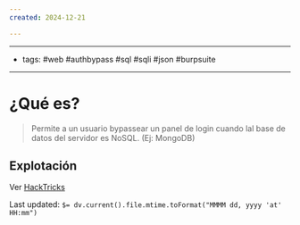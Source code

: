 ```yaml
---
created: 2024-12-21

---
```

--------
- tags: #web #authbypass #sql #sqli #json #burpsuite 
------
# ¿Qué es?
> Permite a un usuario bypassear un panel de login cuando lal base de datos del servidor es NoSQL. (Ej: MongoDB)

	
## Explotación

Ver [HackTricks](https://book.hacktricks.xyz/pentesting-web/nosql-injection)


Last updated: `$= dv.current().file.mtime.toFormat("MMMM dd, yyyy 'at' HH:mm")`
